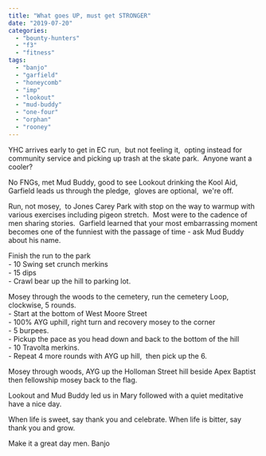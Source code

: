 ```yaml
---
title: "What goes UP, must get STRONGER"
date: "2019-07-20"
categories: 
  - "bounty-hunters"
  - "f3"
  - "fitness"
tags: 
  - "banjo"
  - "garfield"
  - "honeycomb"
  - "imp"
  - "lookout"
  - "mud-buddy"
  - "one-four"
  - "orphan"
  - "rooney"
---
```


YHC arrives early to get in EC run,  but not feeling it,  opting instead for community service and picking up trash at the skate park.  Anyone want a cooler?

No FNGs, met Mud Buddy, good to see Lookout drinking the Kool Aid, Garfield leads us through the pledge,  gloves are optional,  we're off.

Run, not mosey,  to Jones Carey Park with stop on the way to warmup with various exercises including pigeon stretch.  Most were to the cadence of men sharing stories.  Garfield learned that your most embarrassing moment becomes one of the funniest with the passage of time - ask Mud Buddy about his name. 

Finish the run to the park  
\- 10 Swing set crunch merkins  
\- 15 dips  
\- Crawl bear up the hill to parking lot.

Mosey through the woods to the cemetery, run the cemetery Loop,  clockwise, 5 rounds.  
\- Start at the bottom of West Moore Street  
\- 100% AYG uphill, right turn and recovery mosey to the corner  
\- 5 burpees.  
\- Pickup the pace as you head down and back to the bottom of the hill  
\- 10 Travolta merkins.  
\- Repeat 4 more rounds with AYG up hill,  then pick up the 6.

Mosey through woods, AYG up the Holloman Street hill beside Apex Baptist then fellowship mosey back to the flag.    
  
Lookout and Mud Buddy led us in Mary followed with a quiet meditative have a nice day. 

When life is sweet, say thank you and celebrate. When life is bitter, say thank you and grow.

Make it a great day men. Banjo
